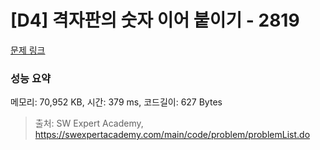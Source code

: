# [D4] 격자판의 숫자 이어 붙이기 - 2819 

[문제 링크](https://swexpertacademy.com/main/code/problem/problemDetail.do?contestProbId=AV7I5fgqEogDFAXB) 

### 성능 요약

메모리: 70,952 KB, 시간: 379 ms, 코드길이: 627 Bytes



> 출처: SW Expert Academy, https://swexpertacademy.com/main/code/problem/problemList.do